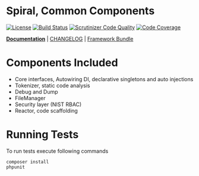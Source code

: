 Spiral, Common Components
================================
[![License](https://poser.pugx.org/spiral/common/license)](https://packagist.org/packages/spiral/common)
[![Build Status](https://travis-ci.org/spiral/common.svg?branch=master)](https://travis-ci.org/spiral/common)
[![Scrutinizer Code Quality](https://scrutinizer-ci.com/g/spiral/common/badges/quality-score.png?b=master)](https://scrutinizer-ci.com/g/spiral/common/?branch=master)
[![Code Coverage](https://scrutinizer-ci.com/g/spiral/common/badges/coverage.png?b=master)](https://scrutinizer-ci.com/g/spiral/common/?branch=master)

<b>[Documentation](http://spiral-framework.com/guide)</b> | [CHANGELOG](/CHANGELOG.md) | [Framework Bundle](https://github.com/spiral/spiral)

# Components Included
  - Core interfaces, Autowiring DI, declarative singletons and auto injections
  - Tokenizer, static code analysis
  - Debug and Dump
  - FileManager
  - Security layer (NIST RBAC)
  - Reactor, code scaffolding

# Running Tests
To run tests execute following commands
```
composer install
phpunit
```
